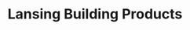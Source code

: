 ---
title: "Lansing Building Products"
url: /meridian/lansing-building-products/
shop: Eisenwaren
---